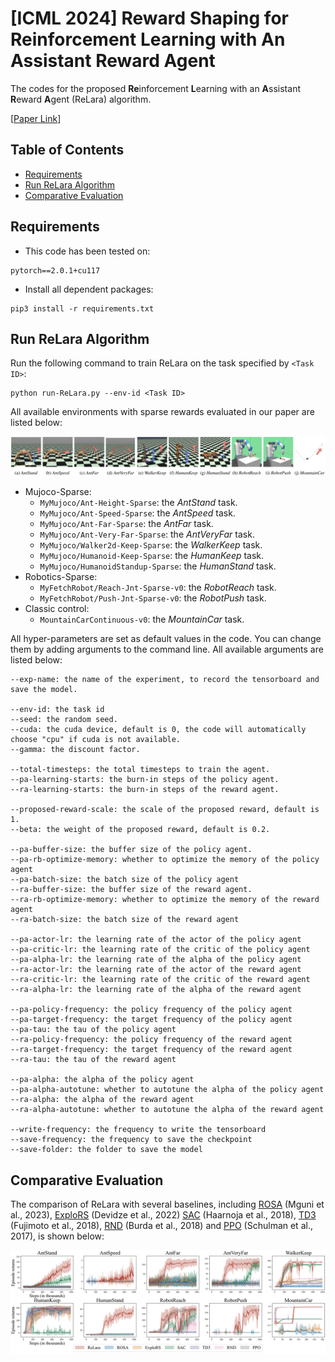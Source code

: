# [ICML 2024] Reward Shaping for Reinforcement Learning with An Assistant Reward Agent

The codes for the proposed **Re**inforcement **L**earning with an **A**ssistant **R**eward **A**gent (ReLara) algorithm.

[[Paper Link](https://icml.cc/virtual/2024/poster/33703)]

## Table of Contents

- [Requirements](#requirements)
- [Run ReLara Algorithm](#run-relara-algorithm)
- [Comparative Evaluation](#comparative-evaluation)

## Requirements

- This code has been tested on:
```
pytorch==2.0.1+cu117
```
- Install all dependent packages:
```
pip3 install -r requirements.txt
```

## Run ReLara Algorithm

Run the following command to train ReLara on the task specified by `<Task ID>`:

```
python run-ReLara.py --env-id <Task ID>
```

All available environments with sparse rewards evaluated in our paper are listed below:

![All available environments with sparse rewards](./readme-images/environments.png)

* Mujoco-Sparse:
    - `MyMujoco/Ant-Height-Sparse`: the *AntStand* task.
    - `MyMujoco/Ant-Speed-Sparse`: the *AntSpeed* task.
    - `MyMujoco/Ant-Far-Sparse`: the *AntFar* task.
    - `MyMujoco/Ant-Very-Far-Sparse`: the *AntVeryFar* task.
    - `MyMujoco/Walker2d-Keep-Sparse`: the *WalkerKeep* task.
    - `MyMujoco/Humanoid-Keep-Sparse`: the *HumanKeep* task.
    - `MyMujoco/HumanoidStandup-Sparse`: the *HumanStand* task.
* Robotics-Sparse:
    - `MyFetchRobot/Reach-Jnt-Sparse-v0`: the *RobotReach* task.
    - `MyFetchRobot/Push-Jnt-Sparse-v0`: the *RobotPush* task.
* Classic control:
    - `MountainCarContinuous-v0`: the *MountainCar* task.

All hyper-parameters are set as default values in the code. You can change them by adding arguments to the command line. All available arguments are listed below:

```
--exp-name: the name of the experiment, to record the tensorboard and save the model.

--env-id: the task id
--seed: the random seed.
--cuda: the cuda device, default is 0, the code will automatically choose "cpu" if cuda is not available.
--gamma: the discount factor.

--total-timesteps: the total timesteps to train the agent.
--pa-learning-starts: the burn-in steps of the policy agent.
--ra-learning-starts: the burn-in steps of the reward agent.

--proposed-reward-scale: the scale of the proposed reward, default is 1.
--beta: the weight of the proposed reward, default is 0.2.

--pa-buffer-size: the buffer size of the policy agent.
--pa-rb-optimize-memory: whether to optimize the memory of the policy agent
--pa-batch-size: the batch size of the policy agent
--ra-buffer-size: the buffer size of the reward agent.
--ra-rb-optimize-memory: whether to optimize the memory of the reward agent
--ra-batch-size: the batch size of the reward agent

--pa-actor-lr: the learning rate of the actor of the policy agent
--pa-critic-lr: the learning rate of the critic of the policy agent
--pa-alpha-lr: the learning rate of the alpha of the policy agent
--ra-actor-lr: the learning rate of the actor of the reward agent
--ra-critic-lr: the learning rate of the critic of the reward agent
--ra-alpha-lr: the learning rate of the alpha of the reward agent

--pa-policy-frequency: the policy frequency of the policy agent
--pa-target-frequency: the target frequency of the policy agent
--pa-tau: the tau of the policy agent
--ra-policy-frequency: the policy frequency of the reward agent
--ra-target-frequency: the target frequency of the reward agent
--ra-tau: the tau of the reward agent

--pa-alpha: the alpha of the policy agent
--pa-alpha-autotune: whether to autotune the alpha of the policy agent
--ra-alpha: the alpha of the reward agent
--ra-alpha-autotune: whether to autotune the alpha of the reward agent

--write-frequency: the frequency to write the tensorboard
--save-frequency: the frequency to save the checkpoint
--save-folder: the folder to save the model
```

## Comparative Evaluation

The comparison of ReLara with several baselines, including [ROSA](https://ojs.aaai.org/index.php/AAAI/article/view/26371) (Mguni et al., 2023), [ExploRS](https://proceedings.neurips.cc/paper_files/paper/2022/hash/266c0f191b04cbbbe529016d0edc847e-Abstract-Conference.html) (Devidze et al., 2022) [SAC](https://proceedings.mlr.press/v80/haarnoja18b) (Haarnoja et al., 2018), [TD3](https://proceedings.mlr.press/v80/fujimoto18a.html) (Fujimoto et al., 2018), [RND](https://arxiv.org/abs/1810.12894) (Burda et al., 2018) and [PPO](https://arxiv.org/abs/1707.06347) (Schulman et al., 2017), is shown below:

![Comparison the learning performance of ReLara with the baselines.](./readme-images/comparison-baselines.svg)




